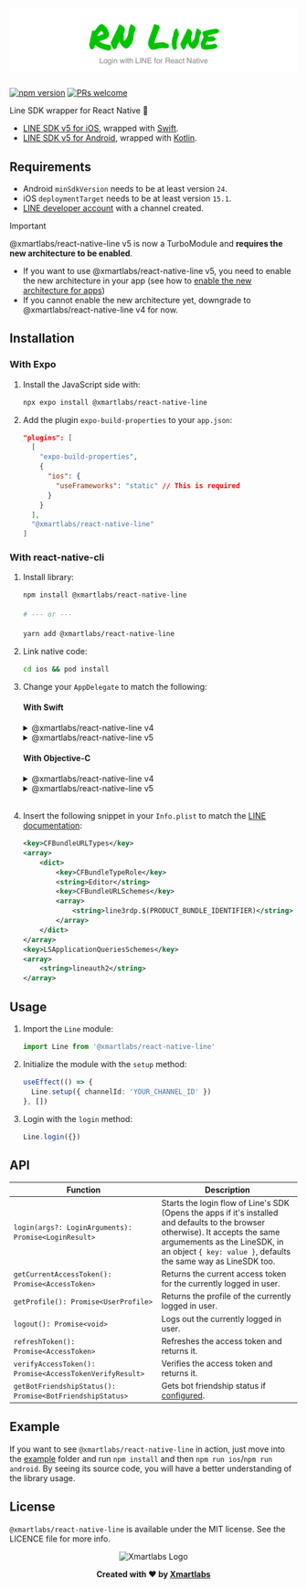 # ![React Native Line](/assets/banner.png)

[![npm version](https://img.shields.io/npm/v/@xmartlabs/react-native-line.svg?style=flat-square)](https://www.npmjs.com/package/@xmartlabs/react-native-line)
[![PRs welcome](https://img.shields.io/badge/PRs-welcome-brightgreen.svg?style=flat-square)](http://makeapullrequest.com)

Line SDK wrapper for React Native 🚀

- [LINE SDK v5 for iOS](https://developers.line.biz/en/reference/ios-sdk-swift/), wrapped with [Swift](https://developer.apple.com/swift/).
- [LINE SDK v5 for Android](https://developers.line.biz/en/reference/android-sdk/), wrapped with [Kotlin](https://kotlinlang.org/).

## Requirements

- Android `minSdkVersion` needs to be at least version `24`.
- iOS `deploymentTarget` needs to be at least version `15.1`.
- [LINE developer account](https://developers.line.biz/console/) with a channel created.

> [!IMPORTANT]
> @xmartlabs/react-native-line v5 is now a TurboModule and **requires the new architecture to be enabled**.
> - If you want to use @xmartlabs/react-native-line v5, you need to enable the new architecture in your app (see how to [enable the new architecture for apps](https://github.com/reactwg/react-native-new-architecture/blob/main/docs/enable-apps.md))
> - If you cannot enable the new architecture yet, downgrade to @xmartlabs/react-native-line v4 for now.

## Installation

### With Expo

1. Install the JavaScript side with:

    ```bash
    npx expo install @xmartlabs/react-native-line
    ```

2. Add the plugin `expo-build-properties` to your `app.json`:

    ```json
    "plugins": [
      [
        "expo-build-properties",
        {
          "ios": {
            "useFrameworks": "static" // This is required
          }
        }
      ],
      "@xmartlabs/react-native-line"
    ]
    ```

### With react-native-cli

1. Install library:

    ```bash
    npm install @xmartlabs/react-native-line

    # --- or ---

    yarn add @xmartlabs/react-native-line
    ```

2. Link native code:

    ```bash
    cd ios && pod install
    ```

3. Change your `AppDelegate` to match the following:

    #### With Swift

    <details>
      <summary>@xmartlabs/react-native-line v4</summary>

      ```swift
      import RNLine

      ...

      override func application(_ application: UIApplication, open url: URL, options: [UIApplication.OpenURLOptionsKey : Any] = [:]) -> Bool {
        return LineLogin.application(application, open: url, options: options)
      }
      ```
    </details>

    <details>
      <summary>@xmartlabs/react-native-line v5</summary>

      ```swift
      import react_native_line

      ...

      override func application(_ application: UIApplication, open url: URL, options: [UIApplication.OpenURLOptionsKey : Any] = [:]) -> Bool {
        return LineLogin.application(application, open: url, options: options)
      }
      ```
    </details>

    #### With Objective-C

    <details>
      <summary>@xmartlabs/react-native-line v4</summary>

      ```objectivec
      #import "RNLine-Swift.h"

      ...

      - (BOOL)application:(UIApplication *)application openURL:(NSURL *)url options:(NSDictionary<UIApplicationOpenURLOptionsKey,id> *)options
      {
        return [LineLogin application:application open:url options:options];
      }
      ```
    </details>

    <details>
      <summary>@xmartlabs/react-native-line v5</summary>

      ```objectivec
      #import "react_native_line-Swift.h"

      ...

      - (BOOL)application:(UIApplication *)application openURL:(NSURL *)url options:(NSDictionary<UIApplicationOpenURLOptionsKey,id> *)options
      {
        return [LineLogin application:application open:url options:options];
      }
      ```
    </details>
    <br>

4. Insert the following snippet in your `Info.plist` to match the [LINE documentation](https://developers.line.biz/en/docs/line-login-sdks/ios-sdk/swift/setting-up-project/#config-infoplist-file):

    ```xml
    <key>CFBundleURLTypes</key>
    <array>
        <dict>
            <key>CFBundleTypeRole</key>
            <string>Editor</string>
            <key>CFBundleURLSchemes</key>
            <array>
                <string>line3rdp.$(PRODUCT_BUNDLE_IDENTIFIER)</string>
            </array>
        </dict>
    </array>
    <key>LSApplicationQueriesSchemes</key>
    <array>
        <string>lineauth2</string>
    </array>
    ```

## Usage

1. Import the `Line` module:

    ```typescript
    import Line from '@xmartlabs/react-native-line'
    ```

2. Initialize the module with the `setup` method:

    ```typescript
    useEffect(() => {
      Line.setup({ channelId: 'YOUR_CHANNEL_ID' })
    }, [])
    ```

3. Login with the `login` method:

    ```typescript
    Line.login({})
    ```

## API

| Function                                                 | Description                                                                                                                                                                                                                        |
| -------------------------------------------------------- | ---------------------------------------------------------------------------------------------------------------------------------------------------------------------------------------------------------------------------------- |
| `login(args?: LoginArguments): Promise<LoginResult>`     | Starts the login flow of Line's SDK (Opens the apps if it's installed and defaults to the browser otherwise). It accepts the same argumements as the LineSDK, in an object `{ key: value }`, defaults the same way as LineSDK too. |
| `getCurrentAccessToken(): Promise<AccessToken>`          | Returns the current access token for the currently logged in user.                                                                                                                                                                 |
| `getProfile(): Promise<UserProfile>`                     | Returns the profile of the currently logged in user.                                                                                                                                                                               |
| `logout(): Promise<void>`                                | Logs out the currently logged in user.                                                                                                                                                                                             |
| `refreshToken(): Promise<AccessToken>`                   | Refreshes the access token and returns it.                                                                                                                                                                                         |
| `verifyAccessToken(): Promise<AccessTokenVerifyResult>`  | Verifies the access token and returns it.                                                                                                                                                                                          |
| `getBotFriendshipStatus(): Promise<BotFriendshipStatus>` | Gets bot friendship status if [configured](https://developers.line.biz/en/docs/ios-sdk/swift/link-a-bot/).                                                                                                                         |

## Example

If you want to see `@xmartlabs/react-native-line` in action, just move into the [example](/example) folder and run `npm install` and then `npm run ios`/`npm run android`. By seeing its source code, you will have a better understanding of the library usage.

## License

`@xmartlabs/react-native-line` is available under the MIT license. See the LICENCE file for more info.

<p align="center">
  <img src="https://github.com/user-attachments/assets/53fab07a-54f5-4f46-a894-e3476318a68d" alt="Xmartlabs Logo" width="150" />
</p>

<p align="center">
  <b>Created with ❤️ by <a href="https://xmartlabs.com/">Xmartlabs</a></b>
</p>
